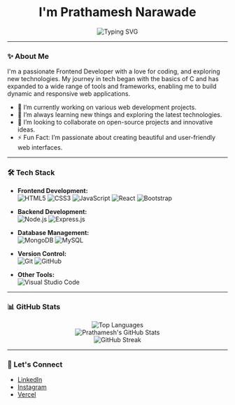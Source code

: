 <h1 align="center">
  I'm Prathamesh Narawade
</h1>

<p align="center">
  <img src="https://readme-typing-svg.herokuapp.com?size=30&duration=3000&color=007BFF&center=true&vCenter=true&lines=Frontend+Developer;Coding+Enthusiast;Tech+Explorer;Always+Learning+New+Things!" alt="Typing SVG">
</p>

---

### ✨ About Me

I'm a passionate Frontend Developer with a love for coding, and exploring new technologies. My journey in tech began with the basics of C and has expanded to a wide range of tools and frameworks, enabling me to build dynamic and responsive web applications.

- 🔭 I’m currently working on various web development projects.
- 🌱 I’m always learning new things and exploring the latest technologies.
- 👯 I’m looking to collaborate on open-source projects and innovative ideas.
- ⚡ Fun Fact: I’m passionate about creating beautiful and user-friendly web interfaces.

---

### 🛠️ Tech Stack

- **Frontend Development:**  
  ![HTML5](https://img.shields.io/badge/HTML5-%23E34F26.svg?style=flat&logo=html5&logoColor=white) 
  ![CSS3](https://img.shields.io/badge/CSS3-%231572B6.svg?style=flat&logo=css3&logoColor=white) 
  ![JavaScript](https://img.shields.io/badge/JavaScript-%23F7DF1E.svg?style=flat&logo=javascript&logoColor=black)
  ![React](https://img.shields.io/badge/React-%2361DAFB.svg?style=flat&logo=react&logoColor=black) 
  ![Bootstrap](https://img.shields.io/badge/Bootstrap-%23563D7C.svg?style=flat&logo=bootstrap&logoColor=white)

- **Backend Development:**  
  ![Node.js](https://img.shields.io/badge/Node.js-339933.svg?style=flat&logo=node.js&logoColor=white)
  ![Express.js](https://img.shields.io/badge/Express.js-404D59.svg?style=flat&logo=express&logoColor=white)

- **Database Management:**  
  ![MongoDB](https://img.shields.io/badge/MongoDB-47A248.svg?style=flat&logo=mongodb&logoColor=white)
  ![MySQL](https://img.shields.io/badge/MySQL-4479A1.svg?style=flat&logo=mysql&logoColor=white)

- **Version Control:**  
  ![Git](https://img.shields.io/badge/Git-F05032.svg?style=flat&logo=git&logoColor=white)
  ![GitHub](https://img.shields.io/badge/GitHub-181717.svg?style=flat&logo=github&logoColor=white)

- **Other Tools:**  
  ![Visual Studio Code](https://img.shields.io/badge/Visual%20Studio%20Code-0078D4.svg?style=flat&logo=visual-studio-code&logoColor=white)
  

---

### 📊 GitHub Stats

<div align="center">
  <img src="https://github-readme-stats.vercel.app/api/top-langs/?username=Pratham-3326&layout=compact" alt="Top Languages">
</div>

<div align="center">
  <img src="https://github-readme-stats.vercel.app/api?username=Pratham-3326&show_icons=true&theme=radical" alt="Prathamesh's GitHub Stats">
</div>

<div align="center">
  <img src="https://streak-stats.demolab.com/?user=Pratham-3326&theme=dark&hide_border=true" alt="GitHub Streak">
</div>

---

### 🤝 Let's Connect
- [LinkedIn](https://www.linkedin.com/in/prathamesh-narawade-bb5036284/)
- [Instagram](https://www.instagram.com/mr_prathu__18/?hl=en)
- [Vercel](https://vercel.com/prathamesh-narawades-projects?plan=pro)

